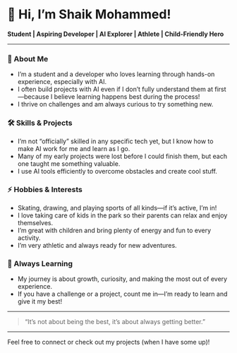 # 👋 Hi, I’m Shaik Mohammed!

**Student | Aspiring Developer | AI Explorer | Athlete | Child-Friendly Hero**

---

### 🚀 About Me

- I’m a student and a developer who loves learning through hands-on experience, especially with AI.
- I often build projects with AI even if I don’t fully understand them at first—because I believe learning happens best during the process!
- I thrive on challenges and am always curious to try something new.

### 🛠️ Skills & Projects

- I’m not “officially” skilled in any specific tech yet, but I know how to make AI work for me and learn as I go.
- Many of my early projects were lost before I could finish them, but each one taught me something valuable.
- I use AI tools efficiently to overcome obstacles and create cool stuff.

### ⚡ Hobbies & Interests

- Skating, drawing, and playing sports of all kinds—if it’s active, I’m in!
- I love taking care of kids in the park so their parents can relax and enjoy themselves.
- I’m great with children and bring plenty of energy and fun to every activity.
- I’m very athletic and always ready for new adventures.

### 🌱 Always Learning

- My journey is about growth, curiosity, and making the most out of every experience.
- If you have a challenge or a project, count me in—I’m ready to learn and give it my best!

---

> “It’s not about being the best, it’s about always getting better.”

---

Feel free to connect or check out my projects (when I have some up)!  
